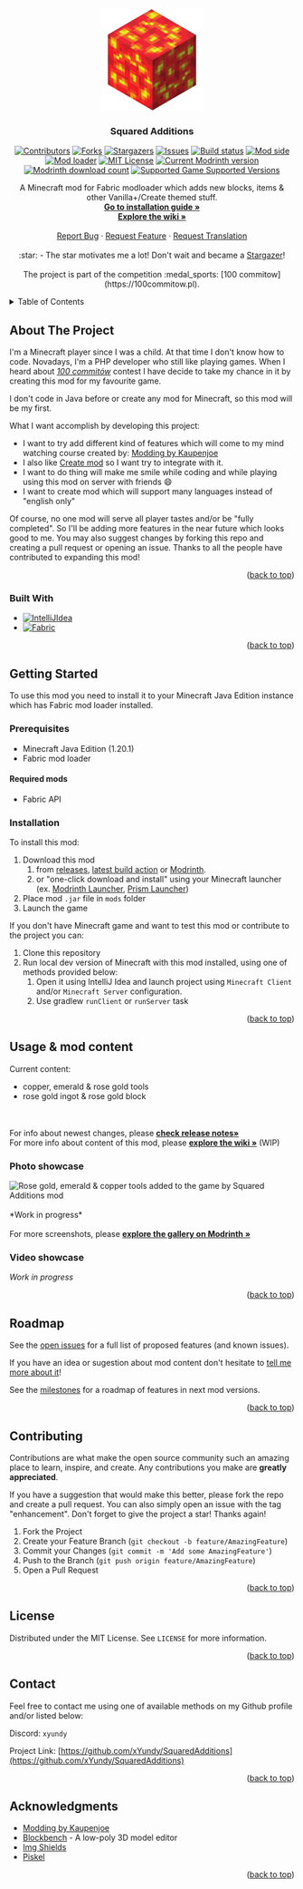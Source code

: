 <a name="readme-top"></a>

<!-- PROJECT LOGO -->
<br />
<div align="center">
  <a href="https://github.com/xYundy/SquaredAdditions">
    <img src=".github/assets/logo.png" alt="Logo" width="180" height="180">
  </a>

<h3 align="center">Squared Additions</h3>

<!-- PROJECT SHIELDS -->
<!--
*** I'm using markdown "reference style" links for readability.
*** Reference links are enclosed in brackets [ ] instead of parentheses ( ).
*** See the bottom of this document for the declaration of the reference variables
*** for contributors-url, forks-url, etc. This is an optional, concise syntax you may use.
*** https://www.markdownguide.org/basic-syntax/#reference-style-links
-->
[![Contributors][contributors-shield]][contributors-url]
[![Forks][forks-shield]][forks-url]
[![Stargazers][stars-shield]][stars-url]
[![Issues][issues-shield]][issues-url]
[![Build status][build-shield]][build-url]
[![Mod side][side-shield]][side-url]
[![Mod loader][loader-shield]][loader-url]
[![MIT License][license-shield]][license-url]
[![Current Modrinth version][modrinth-version-badge]][modrinth-version-url]
[![Modrinth download count][modrinth-downloads-badge]][modrinth-downloads-url]
[![Supported Game Supported Versions][modrinth-supported-game-versions-shield]][modrinth-supported-game-versions-url]

  <p align="center">
    A Minecraft mod for Fabric modloader which adds new blocks, items & other Vanilla+/Create themed stuff.
    <br />
    <a href="#installation"><strong>Go to installation guide »</strong></a></li>
    <br />
    <a href="https://github.com/xYundy/SquaredAdditions/wiki"><strong>Explore the wiki »</strong></a>
    <br />
    <br />
    <a href="https://github.com/xYundy/SquaredAdditions/issues/new/choose">Report Bug</a>
    ·
    <a href="https://github.com/xYundy/SquaredAdditions/issues/new/choose">Request Feature</a>
    ·
    <a href="https://github.com/xYundy/SquaredAdditions/issues/new/choose">Request Translation</a>
    <br />
    <br />
    :star: - The star motivates me a lot! Don't wait and became a <a href="https://github.com/xYundy/SquaredAdditions/stargazers">Stargazer</a>!
    <br />
    <br />
    The project is part of the competition :medal_sports: [100 commitow](https://100commitow.pl).
  </p>
</div>

<!-- TABLE OF CONTENTS -->
<details>
  <summary>Table of Contents</summary>
  <ol>
    <li>
      <a href="#about-the-project">About The Project</a>
      <ul>
        <li><a href="#built-with">Built With</a></li>
      </ul>
    </li>
    <li>
      <a href="#getting-started">Getting Started</a>
      <ul>
        <li><a href="#prerequisites">Prerequisites</a></li>
        <li><a href="#installation">Installation</a></li>
      </ul>
    </li>
    <li><a href="#usage">Usage & mod content</a></li>
    <li><a href="#roadmap">Roadmap</a></li>
    <li><a href="#contributing">Contributing</a></li>
    <li><a href="#license">License</a></li>
    <li><a href="#contact">Contact</a></li>
    <li><a href="#acknowledgments">Acknowledgments</a></li>
  </ol>
</details>



<!-- ABOUT THE PROJECT -->
## About The Project

I'm a Minecraft player since I was a child. At that time I don't know how to code. Novadays, I'm a PHP developer who still like playing games. 
When I heard about [_100 commitów_](https://100commitow.pl) contest I have decide to take my chance in it by creating this mod for my favourite game.

I don't code in Java before or create any mod for Minecraft, so this mod will be my first. 

What I want accomplish by developing this project:
* I want to try add different kind of features which will come to my mind watching course created by: [Modding by Kaupenjoe](https://www.youtube.com/@ModdingByKaupenjoe)
* I also like [Create mod](https://modrinth.com/mod/create-fabric) so I want try to integrate with it.
* I want to do thing will make me smile while coding and while playing using this mod on server with friends :smile:
* I want to create mod which will support many languages instead of "english only"

Of course, no one mod will serve all player tastes and/or be "fully completed". So I'll be adding more features in the near future which looks good to me.
You may also suggest changes by forking this repo and creating a pull request or opening an issue. Thanks to all the people have contributed to expanding this mod!

<p align="right">(<a href="#readme-top">back to top</a>)</p>



### Built With

* [![IntelliJIdea][IntelliJIdea]][IntelliJIdea-url]
* [![Fabric][Fabric]][Fabric-url]

<p align="right">(<a href="#readme-top">back to top</a>)</p>



<!-- GETTING STARTED -->
## Getting Started

To use this mod you need to install it to your Minecraft Java Edition instance which has Fabric mod loader installed.

### Prerequisites

* Minecraft Java Edition (1.20.1)
* Fabric mod loader

#### Required mods

* Fabric API

### Installation

To install this mod:
1. Download this mod
   1. from [releases](https://github.com/xYundy/SquaredAdditions/releases), [latest build action](https://github.com/xYundy/SquaredAdditions/actions/workflows/build.yml) or [Modrinth](https://modrinth.com/mod/squaredadditions).
   2. or "one-click download and install" using your Minecraft launcher (ex. [Modrinth Launcher](https://modrinth.com/app), [Prism Launcher](https://prismlauncher.org))
2. Place mod `.jar` file in `mods` folder
3. Launch the game


If you don't have Minecraft game and want to test this mod or contribute to the project you can:
1. Clone this repository
2. Run local dev version of Minecraft with this mod installed, using one of methods provided below:
   1. Open it using IntelliJ Idea and launch project using `Minecraft Client` and/or `Minecraft Server` configuration.
   2. Use gradlew `runClient` or `runServer` task

<p align="right">(<a href="#readme-top">back to top</a>)</p>



<!-- USAGE EXAMPLES -->
## Usage & mod content

Current content:
- copper, emerald & rose gold tools
- rose gold ingot & rose gold block
<br />
<br />
For info about newest changes, please <a href="https://github.com/xYundy/SquaredAdditions/releases"><strong>check release notes»</strong></a>
<br />
For more info about content of this mod, please <a href="https://github.com/xYundy/SquaredAdditions/wiki"><strong>explore the wiki »</strong></a> (WIP)

### Photo showcase

<img src="https://cdn.modrinth.com/data/uUiBMoXL/images/61f21217a7d37eb1c2bce0a01810230b44ca58b3.png" alt="Rose gold, emerald & copper tools added to the game by Squared Additions mod"/>
<br />
<br />
*Work in progress*
<br />
<br />
For more screenshots, please <a href="https://modrinth.com/mod/squaredadditions/gallery"><strong>explore the gallery on Modrinth »</strong></a>

### Video showcase

*Work in progress*

<p align="right">(<a href="#readme-top">back to top</a>)</p>



<!-- ROADMAP -->
## Roadmap

See the [open issues](https://github.com/xyundy/squaredadditions/issues) for a full list of proposed features (and known issues).

If you have an idea or sugestion about mod content don't hesitate to <a href="https://github.com/xYundy/SquaredAdditions/issues/new/choose">tell me more about it</a>!

See the [milestones](https://github.com/xYundy/SquaredAdditions/milestones) for a roadmap of features in next mod versions.

<p align="right">(<a href="#readme-top">back to top</a>)</p>



<!-- CONTRIBUTING -->
## Contributing

Contributions are what make the open source community such an amazing place to learn, inspire, and create. Any contributions you make are **greatly appreciated**.

If you have a suggestion that would make this better, please fork the repo and create a pull request. You can also simply open an issue with the tag "enhancement".
Don't forget to give the project a star! Thanks again!

1. Fork the Project
2. Create your Feature Branch (`git checkout -b feature/AmazingFeature`)
3. Commit your Changes (`git commit -m 'Add some AmazingFeature'`)
4. Push to the Branch (`git push origin feature/AmazingFeature`)
5. Open a Pull Request

<p align="right">(<a href="#readme-top">back to top</a>)</p>



<!-- LICENSE -->
## License

Distributed under the MIT License. See `LICENSE` for more information.

<p align="right">(<a href="#readme-top">back to top</a>)</p>



<!-- CONTACT -->
## Contact

Feel free to contact me using one of available methods on my Github profile and/or listed below:

Discord: `xyundy`

Project Link: [https://github.com/xYundy/SquaredAdditions](https://github.com/xYundy/SquaredAdditions)

<p align="right">(<a href="#readme-top">back to top</a>)</p>



<!-- ACKNOWLEDGMENTS -->
## Acknowledgments
* [Modding by Kaupenjoe](https://www.youtube.com/@ModdingByKaupenjoe)
* [Blockbench](https://www.blockbench.net) - A low-poly 3D model editor
* [Img Shields](https://shields.io)
* [Piskel](https://www.piskelapp.com/p/create/sprite)

<p align="right">(<a href="#readme-top">back to top</a>)</p>

<!-- MARKDOWN LINKS & IMAGES -->
<!-- https://www.markdownguide.org/basic-syntax/#reference-style-links -->
[contributors-shield]: https://img.shields.io/github/contributors/xYundy/SquaredAdditions.svg?style=for-the-badge
[contributors-url]: https://github.com/xYundy/SquaredAdditions/graphs/contributors
[forks-shield]: https://img.shields.io/github/forks/xYundy/SquaredAdditions.svg?style=for-the-badge
[forks-url]: https://github.com/xYundy/SquaredAdditions/network/members
[stars-shield]: https://img.shields.io/github/stars/xYundy/SquaredAdditions.svg?style=for-the-badge
[stars-url]: https://github.com/xYundy/SquaredAdditions/stargazers
[issues-shield]: https://img.shields.io/github/issues/xYundy/SquaredAdditions.svg?style=for-the-badge
[issues-url]: https://github.com/othneildrew/Best-README-Template/issues
[license-shield]: https://img.shields.io/github/license/xYundy/SquaredAdditions.svg?style=for-the-badge
[license-url]: https://github.com/xYundy/SquaredAdditions/blob/master/LICENSE
[build-shield]: https://img.shields.io/github/actions/workflow/status/xYundy/SquaredAdditions/build.yml?style=for-the-badge
[build-url]: https://github.com/xYundy/SquaredAdditions/actions/workflows/build.yml
[loader-shield]: https://img.shields.io/badge/mod_loader-fabric-d7cfb5?style=for-the-badge
[loader-url]: https://fabricmc.net/wiki/player:tutorials:start#installing_fabric_loader
[side-shield]: https://img.shields.io/badge/environment-both-4caf50?style=for-the-badge
[side-url]: https://fabricmc.net/wiki/tutorial:side
[modrinth-supported-game-versions-shield]: https://img.shields.io/modrinth/game-versions/uUiBMoXL?style=for-the-badge
[modrinth-supported-game-versions-url]: https://modrinth.com/mod/squaredadditions
[modrinth-version-badge]: https://img.shields.io/modrinth/v/uUiBMoXL?style=for-the-badge&label=Modrinth's%20version
[modrinth-version-url]: https://modrinth.com/mod/squaredadditions/versions
[modrinth-downloads-badge]: https://img.shields.io/modrinth/dt/uUiBMoXL?style=for-the-badge&label=modrinth%20downloads
[modrinth-downloads-url]: https://modrinth.com/mod/squaredadditions/versions

[IntelliJIdea]: https://img.shields.io/badge/IntelliJ_Idea-000000?style=for-the-badge&logo=intellijidea&logoColor=white
[IntelliJIdea-url]: https://www.jetbrains.com/idea/
[Fabric]: https://img.shields.io/badge/Fabric_Mod_Loader-20232A?style=for-the-badge
[Fabric-url]: https://fabricmc.net/
